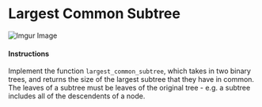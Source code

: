 # Largest Common Subtree
![Imgur Image](http://i.imgur.com/wSTewC1.png)

#### Instructions
Implement the function `largest_common_subtree`, which takes in two binary trees, and returns the size of the largest subtree that they have in common. The leaves of a subtree must be leaves of the original tree - e.g. a subtree includes all of the descendents of a node.